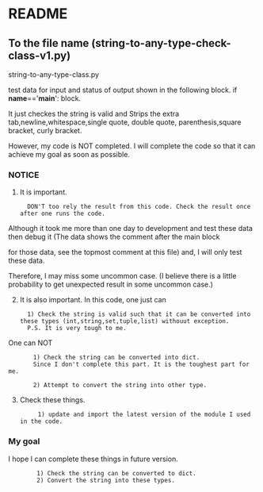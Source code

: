 # README
## To the file name (string-to-any-type-check-class-v1.py)
string-to-any-type-class.py

test data for input and status of output shown in the following block.
if __name__=='__main__': block.

It just checkes the string is valid and 
Strips the extra tab,newline,whitespace,single quote, double quote, parenthesis,square bracket, curly bracket.

However, my code is NOT completed.
I will complete the code so that it can achieve my goal as soon as possible.

### NOTICE

1. It is important.

         DON'T too rely the result from this code. Check the result once after one runs the code.
          
Although it took me more than one day to development and test these data then debug it (The data shows the comment after the main block 

for those data, see the topmost comment at this file) and, I will only test these data.

Therefore, I may miss some uncommon case. (I believe there is a little probability to get unexpected result in some uncommon case.)

2. It is also important. In this code, one just can

         1) Check the string is valid such that it can be converted into these types (int,string,set,tuple,list) withouut exception.
         P.S. It is very tough to me.
         
One can NOT

           1) Check the string can be converted into dict.
           Since I don't complete this part. It is the toughest part for me.
           
           2) Attempt to convert the string into other type.
         
3. Check these things.

            1) update and import the latest version of the module I used in the code.


### My goal
I hope I can complete these things in future version.
    
            1) Check the string can be converted to dict.
            2) Convert the string into these types.
